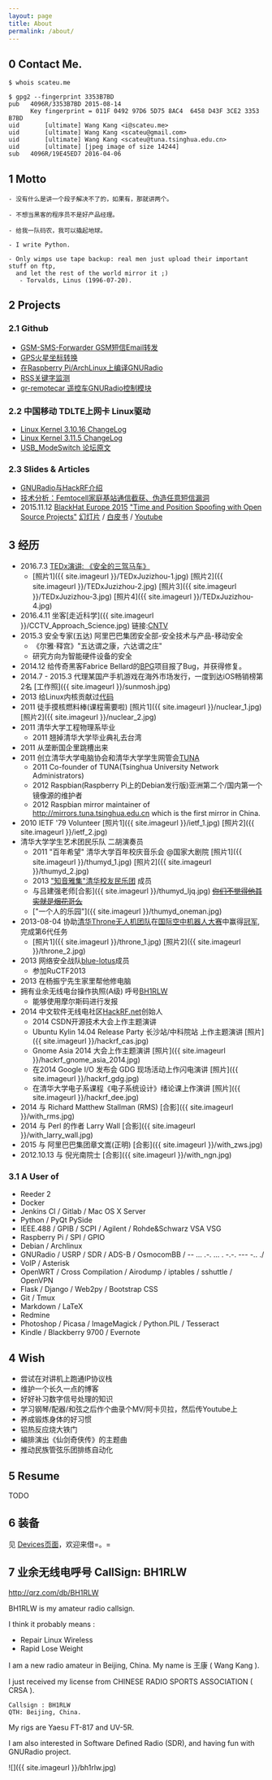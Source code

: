 ```yaml
---
layout: page
title: About
permalink: /about/
---
```


## 0 Contact Me.

    $ whois scateu.me

    $ gpg2 --fingerprint 3353B7BD
    pub   4096R/3353B7BD 2015-08-14
          Key fingerprint = 011F 0492 97D6 5D75 8AC4  6458 D43F 3CE2 3353 B7BD
    uid       [ultimate] Wang Kang <i@scateu.me>
    uid       [ultimate] Wang Kang <scateu@gmail.com>
    uid       [ultimate] Wang Kang <scateu@tuna.tsinghua.edu.cn>
    uid       [ultimate] [jpeg image of size 14244]
    sub   4096R/19E45ED7 2016-04-06

## 1 Motto

    - 没有什么是讲一个段子解决不了的，如果有，那就讲两个。

    - 不想当黑客的程序员不是好产品经理。

    - 给我一队码农，我可以撬起地球。

    - I write Python.

    - Only wimps use tape backup: real men just upload their important stuff on ftp, 
      and let the rest of the world mirror it ;)
       - Torvalds, Linus (1996-07-20).


## 2 Projects

### 2.1 Github

 - [GSM-SMS-Forwarder GSM短信Email转发](https://github.com/scateu/GSM-SMS-Forwarder)
 - [GPS火星坐标转换](https://github.com/scateu/PyWGS84ToGCJ02) 
 - [在Raspberry Pi/ArchLinux上编译GNURadio](https://github.com/scateu/GNURadioForRaspberryPiOnArchlinux)
 - [RSS关键字监测](https://github.com/scateu/newsmth-monitor)
 - [gr-remotecar 遥控车GNURadio控制模块](https://github.com/scateu/gr-remotecar)

### 2.2 中国移动 TDLTE上网卡 Linux驱动

  * [Linux Kernel 3.10.16 ChangeLog](https://www.kernel.org/pub/linux/kernel/v3.x/ChangeLog-3.10.16)
  * [Linux Kernel 3.11.5 ChangeLog](https://www.kernel.org/pub/linux/kernel/v3.x/ChangeLog-3.11.5)
  * [USB_ModeSwitch 论坛原文](http://www.draisberghof.de/usb_modeswitch/bb/viewtopic.php?f=3&t=1663)
  
### 2.3 Slides & Articles

 - [GNURadio与HackRF介绍](http://www.slideshare.net/WangKang1/2014hfdgnuradio-x-hackrf-scateu)
 - [技术分析：Femtocell家庭基站通信截获、伪造任意短信漏洞](http://www.freebuf.com/articles/wireless/70458.html)
 - 2015.11.12 [BlackHat Europe 2015](http://www.blackhat.com/eu-15/speakers/Wang-Kang.html) ["Time and Position Spoofing with Open Source Projects"](https://www.blackhat.com/eu-15/briefings.html#is-your-timespace-safe-time-and-position-spoofing-opensourcely) [幻灯片](https://www.blackhat.com/docs/eu-15/materials/eu-15-Kang-Is-Your-Timespace-Safe-Time-And-Position-Spoofing-Opensourcely.pdf) / [白皮书](https://www.blackhat.com/docs/eu-15/materials/eu-15-Kang-Is-Your-Timespace-Safe-Time-And-Position-Spoofing-Opensourcely-wp.pdf) / [Youtube](https://www.youtube.com/watch?v=XpivcmmoWQU)

## 3 经历

 * 2016.7.3 [TEDx演讲: 《安全的三驾马车》](http://v.youku.com/v_show/id_XMTY2MjU0NTIwNA==.html)
   - [照片1]({{ site.imageurl }}/TEDxJuzizhou-1.jpg) [照片2]({{ site.imageurl }}/TEDxJuzizhou-2.jpg) [照片3]({{ site.imageurl }}/TEDxJuzizhou-3.jpg) [照片4]({{ site.imageurl }}/TEDxJuzizhou-4.jpg)
 * 2016.4.11 坐客[走近科学]({{ site.imageurl }}/CCTV_Approach_Science.jpg) 链接:[CNTV](http://tv.cntv.cn/video/C10355/c2eafcd11fa5480e8d370adcc21a540f)
 * 2015.3 安全专家(五达)  阿里巴巴集团安全部-安全技术与产品-移动安全 
   - 《尔雅·释宫》"五达谓之康，六达谓之庄"
   - 研究方向为智能硬件设备的安全
 * 2014.12 给传奇黑客Fabrice Bellard的[BPG](http://bellard.org/bpg)项目报了Bug，并获得修复。
 * 2014.7 - 2015.3 代理某国产手机游戏在海外市场发行，一度到达iOS畅销榜第2名 [工作照]({{ site.imageurl }}/sunmosh.jpg)
 * 2013 给Linux内核贡献过[代码](https://www.kernel.org/pub/linux/kernel/v3.x/ChangeLog-3.10.16)
 * 2011 徒手摸核燃料棒(课程需要啦) [照片1]({{ site.imageurl }}/nuclear_1.jpg) [照片2]({{ site.imageurl }}/nuclear_2.jpg)
 * 2011 清华大学工程物理系毕业
   - 2011 翘掉清华大学毕业典礼去台湾 
 * 2011 从垄断国企里跳槽出来
 * 2011 创立清华大学电脑协会和清华大学学生网管会[TUNA](http://tuna.tsinghua.edu.cn)
   - 2011 Co-founder of TUNA(Tsinghua University Network Administrators)
   - 2012 Raspbian(Raspberry Pi上的Debian发行版)亚洲第二个/国内第一个镜像源的维护者
   - 2012 Raspbian mirror maintainer of <http://mirrors.tuna.tsinghua.edu.cn> which is the first mirror in China.
 * 2010 IETF '79 Volunteer [照片1]({{ site.imageurl }}/ietf_1.jpg)  [照片2]({{ site.imageurl }}/ietf_2.jpg)
 * 清华大学学生艺术团民乐队 二胡演奏员
   - 2011 "百年希望" 清华大学百年校庆音乐会 @国家大剧院 [照片1]({{ site.imageurl }}/thumyd_1.jpg)  [照片2]({{ site.imageurl }}/thumyd_2.jpg)
   - 2013 ["知音雅集"清华校友民乐团](http://imyd.org/) 成员
   - 与吕建强老师[合影]({{ site.imageurl }}/thumyd_ljq.jpg)    <del>[你们不觉得他其实就是烟花哥么](http://img1.cache.netease.com/catchpic/E/EB/EB995228D0109D5E85F587F641899A42.jpg)</del>
   - ["一个人的乐园"]({{ site.imageurl }}/thumyd_oneman.jpg)
 * 2013-08-04 协助[清华Throne无人机团队](http://media.au.tsinghua.edu.cn/uav/intro.jsp)在[国际空中机器人大赛](http://www.tsinghua.edu.cn/publish/news/4204/2013/20130805173103926305436/20130805173103926305436_.html)中赢得[冠军](http://www.tsinghua.edu.cn/publish/news/4204/2013/20130805173103926305436/20130805173103926305436_.html),完成第6代任务
   - [照片1]({{ site.imageurl }}/throne_1.jpg) [照片2]({{ site.imageurl }}/throne_2.jpg)
 * 2013 网络安全战队[blue-lotus](http://www.blue-lotus.net/about/)成员
   - 参加RuCTF2013 
 * 2013 在杨振宁先生家里帮他修电脑
 * 拥有业余无线电台操作执照(A级) 呼号[BH1RLW](http://qrz.com/db/BH1RLW)
   - 能够使用摩尔斯码进行发报 
 * 2014 中文软件无线电社区[HackRF.net](http://hackrf.net)创始人
   - 2014 CSDN开源技术大会上作主题演讲 
   - Ubuntu Kylin 14.04 Release Party 长沙站/中科院站 上作主题演讲  [照片]({{ site.imageurl }}/hackrf_cas.jpg)
   - Gnome Asia 2014 大会上作主题演讲 [照片]({{ site.imageurl }}/hackrf_gnome_asia_2014.jpg)
   - 在2014 Google I/O 发布会 GDG 现场活动上作闪电演讲 [照片]({{ site.imageurl }}/hackrf_gdg.jpg)
   - 在清华大学电子系课程《电子系统设计》绪论课上作演讲 [照片]({{ site.imageurl }}/hackrf_dee.jpg)
 * 2014 与 Richard Matthew Stallman (RMS) [合影]({{ site.imageurl }}/with_rms.jpg)
 * 2014 与 Perl 的作者 Larry Wall [合影]({{ site.imageurl }}/with_larry_wall.jpg)
 * 2015 与 阿里巴巴集团章文嵩(正明) [合影]({{ site.imageurl }}/with_zws.jpg)
 * 2012.10.13 与 倪光南院士 [合影]({{ site.imageurl }}/with_ngn.jpg)

### 3.1 A User of 

 * Reeder 2
 * Docker
 * Jenkins CI / Gitlab / Mac OS X Server
 * Python / PyQt PySide 
 * IEEE.488 / GPIB / SCPI / Agilent / Rohde&Schwarz VSA VSG
 * Raspberry Pi / SPI / GPIO
 * Debian / Archlinux
 * GNURadio / USRP / SDR / ADS-B / OsmocomBB / \-\- ... .-. ... .  -.-. \-\-\- -.. ./ 
 * VoIP / Asterisk
 * OpenWRT / Cross Compilation / Airodump / iptables / sshuttle / OpenVPN
 * Flask / Django / Web2py / Bootstrap CSS 
 * Git / Tmux 
 * Markdown / LaTeX
 * Redmine 
 * Photoshop / Picasa / ImageMagick / Python.PIL / Tesseract
 * Kindle / Blackberry 9700 / Evernote

## 4 Wish

  * 尝试在对讲机上跑通IP协议栈 
  * 维护一个长久一点的博客 
  * 好好补习数字信号处理的知识
  * 学习钢琴/配器/和弦之后作个曲录个MV/阿卡贝拉，然后传Youtube上
  * 养成锻炼身体的好习惯
  * 铝热反应烧大铁门
  * 编排演出《仙剑奇侠传》的主题曲
  * 推动民族管弦乐团排练自动化 
  
## 5 Resume
  
  TODO

## 6 装备

见 [Devices页面](../devices)，欢迎来借=。=


## 7 业余无线电呼号 CallSign: BH1RLW

<http://qrz.com/db/BH1RLW>

BH1RLW is my amateur radio callsign.

I think it probably means :

  * Repair Linux Wireless
  * Rapid Lose Weight

I am a new radio amateur in Beijing, China. My name is 王康 ( Wang Kang ).

I just received my license from CHINESE RADIO SPORTS ASSOCIATION ( CRSA ).
    
    Callsign : BH1RLW
    QTH: Beijing, China.

My rigs are Yaesu FT-817 and UV-5R.

I am also interested in Software Defined Radio (SDR), and having fun with GNURadio project.

![]({{ site.imageurl }}/bh1rlw.jpg)


